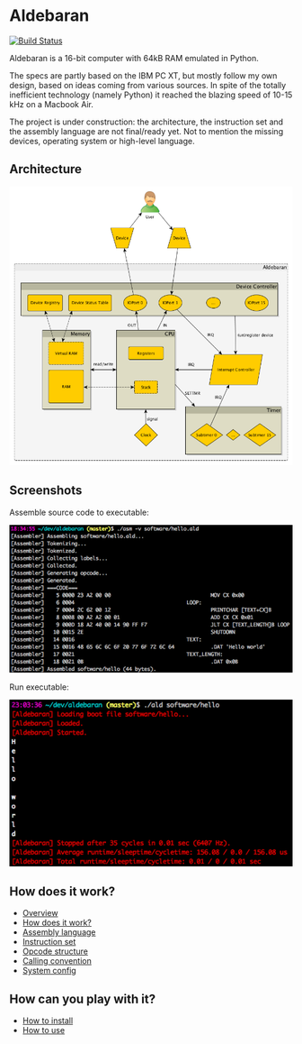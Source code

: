 # Aldebaran

[![Build Status](https://travis-ci.org/cu2/aldebaran.svg?branch=master)](https://travis-ci.org/cu2/aldebaran)

Aldebaran is a 16-bit computer with 64kB RAM emulated in Python.

The specs are partly based on the IBM PC XT, but mostly follow my own design, based on ideas coming from various sources. In spite of the totally inefficient technology (namely Python) it reached the blazing speed of 10-15 kHz on a Macbook Air.

The project is under construction: the architecture, the instruction set and the assembly language are not final/ready yet. Not to mention the missing devices, operating system or high-level language.


## Architecture

![Architecture](docs/aldebaran-architecture.png)


## Screenshots

Assemble source code to executable:

![Screenshot of assembling source code](docs/screenshot-asm.png)

Run executable:

![Screenshot of running executable](docs/screenshot-ald.png)


## How does it work?

- [Overview](docs/overview.md)
- [How does it work?](docs/how-does-it-work.md)
- [Assembly language](docs/assembly.md)
- [Instruction set](docs/instruction-set.md)
- [Opcode structure](docs/opcode-structure.md)
- [Calling convention](docs/calling-convention.md)
- [System config](docs/system-config.md)


## How can you play with it?

- [How to install](docs/how-to-install.md)
- [How to use](docs/how-to-use.md)
